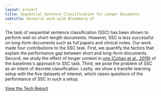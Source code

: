 ```yaml
---
layout: project
title: Sequential Sentence Classification for Longer Documents
subtitle: Research work with Bloomberg LP
---
```



The task of sequential sentence classification (SSC) has been shown to perform well on short-length documents. However, SSC is less successful on long-form documents such as full papers and clinical notes. Our work made four contributions to the SSC task. First, we quantify the factors that explain the performance gap between short and long-form documents. Second, we study the effect of longer context in [one (Cohan et al., 2019)](https://aclanthology.org/D19-1383.pdf) of the baselines's approach to SSC task. Third, we pose the problem of SSC as an intent of discrete classification. Lastly, we show a transfer learning setup with the five datasets of interest, which raises questions of the performance of SSC in such a setup.


[View the Tech Report](/assets/projects/ssc/report.pdf)
